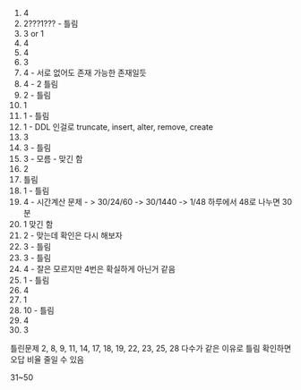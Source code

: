 1. 4
2. 2???1??? - 틀림
3. 3 or 1
4. 4
5. 4
6. 3
7. 4 - 서로 없어도 존재 가능한 존재일듯
8. 4 - 2  틀림
9. 2 - 틀림
10. 1
11. 1 - 틀림
12. 1 - DDL 인걸로 truncate, insert, alter, remove, create
13. 3
14. 3 - 틀림
15. 3 - 모름 - 맞긴 함
16. 2
17. 틀림
18. 1 - 틀림
19. 4 - 시간계산 문제 - > 30/24/60 -> 30/1440 -> 1/48 하루에서 48로 나누면 30분
20. 1 맞긴 함
21. 2 - 맞는데 확인은 다시 해보자
22. 3 - 틀림
23. 3 - 틀림
24. 4 - 잘은 모르지만 4번은 확실하게 아닌거 같음
25. 1 - 틀림
26. 4
27. 1
28. 10 - 틀림 
29. 4
30. 3

틀린문제 2, 8, 9, 11, 14, 17, 18, 19, 22, 23, 25, 28
다수가 같은 이유로 틀림 확인하면 오답 비율 줄일 수 있음

31~50

